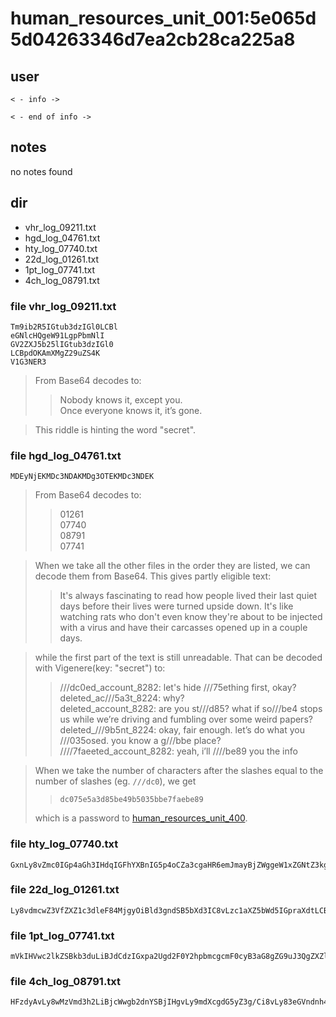 # human_resources_unit_001:5e065d5d04263346d7ea2cb28ca225a8

## user
```
< - info ->

< - end of info ->
```

## notes
no notes found

## dir
- vhr_log_09211.txt
- hgd_log_04761.txt
- hty_log_07740.txt
- 22d_log_01261.txt
- 1pt_log_07741.txt
- 4ch_log_08791.txt


### file vhr_log_09211.txt
```
Tm9ib2R5IGtub3dzIGl0LCBl
eGNlcHQgeW91LgpPbmNlI
GV2ZXJ5b25lIGtub3dzIGl0
LCBpdOKAmXMgZ29uZS4K
V1G3NER3
```
> From Base64 decodes to:
>> Nobody knows it, except you.  
>> Once everyone knows it, it’s gone.

> This riddle is hinting the word "secret".

### file hgd_log_04761.txt
```
MDEyNjEKMDc3NDAKMDg3OTEKMDc3NDEK
```
> From Base64 decodes to:
>> 01261  
>> 07740  
>> 08791  
>> 07741  

> When we take all the other files in the order they are listed, we can decode them from Base64. This gives partly eligible text:
>> It's always fascinating to read how people lived their last quiet days before their lives were turned upside down. It's like watching rats who don't even know they're about to be injected with a virus and have their carcasses opened up in a couple days.  

> while the first part of the text is still unreadable. That can be decoded with Vigenere(key: "secret") to:
>> ///dc0ed_account_8282: let's hide ///75ething first, okay?  
>> deleted_ac///5a3t_8224: why?  
>> deleted_account_8282: are you st///d85? what if so///be4 stops us while we’re driving and fumbling over some weird papers?  
>> deleted_///9b5nt_8224: okay, fair enough. let’s do what you ///035osed. you know a g///bbe place?  
>> ////7faeeted_account_8282: yeah, i’ll ////be89 you the info  

> When we take the number of characters after the slashes equal to the number of slashes (eg. `///dc0`), we get
>> `dc075e5a3d85be49b5035bbe7faebe89`  
>
> which is a password to [human_resources_unit_400](human_resources_unit_400.md).


### file hty_log_07740.txt
```
GxnLy8vZmc0IGp4aGh3IHdqIGFhYXBnIG5p4oCZa3cgaHR6emJmayBjZWggeW1xZGNtZ3kgc3h2diBsZ3FnIG5pYmpoIHJydHhqdz8KZnZweGxpZl8vLy85czVybV84MjI0OiBnb2NwLCBqdGF2IGdlc255bC4gbnZ44oCZbCB2cyB5eWVtI
```

### file 22d_log_01261.txt
```
Ly8vdmcwZ3VfZXZ1c3dleF84MjgyOiBld3gndSB5bXd3IC8vLzc1aXZ5bWd5IGpraXdtLCBnb2NwPwpoeGRpdnZoX3R1Ly8vNWUzdl84MjI0OiBubHI/CnZpbnZ4eHZfZWV0c25meF84MjgyOiBjaWkgcmd5IHVrLy8vaDg1PyBwemV2IHpqI
```
### file 1pt_log_07741.txt
```
mVkIHVwc2lkZSBkb3duLiBJdCdzIGxpa2Ugd2F0Y2hpbmcgcmF0cyB3aG8gZG9uJ3QgZXZlbiBrbm93IHRoZXkncmUgYWJvdXQgdG8gYmUgaW5qZWN0ZWQgd2l0aCBhIHZpcnVzIGFuZCBoYXZlIHRoZWlyIGNhcmNhc3NlcyBvcGVuZWQgdXAgaW4gYSBjb3VwbGUgZGF5cy4K
```

### file 4ch_log_08791.txt
```
HFzdyAvLy8wMzVmd3h2LiBjcWwgb2dnYSBjIHgvLy9mdXcgdG5yZ3g/Ci8vLy83eGVndnh4dl9lZXRzbmZ4XzgyODI6IGF2ZWEsIGHigJlwbiAvLy8vc2k4OSByZ3kgdnlpIGJmanEKCkl0J3MgYWx3YXlzIGZhc2NpbmF0aW5nIHRvIHJlYWQgaG93IHBlb3BsZSBsaXZlZCB0aGVpciBsYXN0IHF1aWV0IGRheXMgYmVmb3JlIHRoZWlyIGxpdmVzIHdlcmUgdHVyb
```
